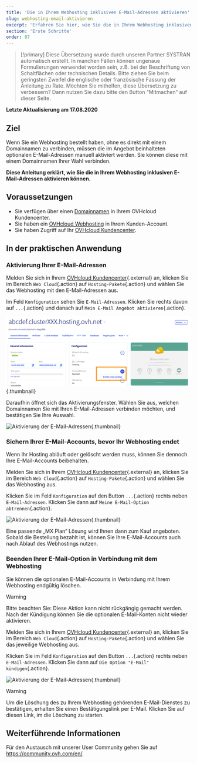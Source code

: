 ```yaml
---
title: 'Die in Ihrem Webhosting inklusiven E-Mail-Adressen aktivieren'
slug: webhosting-email-aktivieren
excerpt: 'Erfahren Sie hier, wie Sie die in Ihrem Webhosting inklusiven E-Mail-Adressen aktivieren können'
section: 'Erste Schritte'
order: 07
---
```


> [!primary]
> Diese Übersetzung wurde durch unseren Partner SYSTRAN automatisch erstellt. In manchen Fällen können ungenaue Formulierungen verwendet worden sein, z.B. bei der Beschriftung von Schaltflächen oder technischen Details. Bitte ziehen Sie beim geringsten Zweifel die englische oder französische Fassung der Anleitung zu Rate. Möchten Sie mithelfen, diese Übersetzung zu verbessern? Dann nutzen Sie dazu bitte den Button “Mitmachen“ auf dieser Seite.


**Letzte Aktualisierung am 17.08.2020**

## Ziel 

Wenn Sie ein Webhosting bestellt haben, ohne es direkt mit einem Domainnamen zu verbinden, müssen die im Angebot beinhalteten optionalen E-Mail-Adressen manuell aktiviert werden. Sie können diese mit einem Domainnamen Ihrer Wahl verbinden.

**Diese Anleitung erklärt, wie Sie die in Ihrem Webhosting inklusiven E-Mail-Adressen aktivieren können.**

## Voraussetzungen

- Sie verfügen über einen [Domainnamen](https://www.ovhcloud.com/de/domains/) in Ihrem OVHcloud Kundencenter.
- Sie haben ein [OVHcloud Webhosting](https://www.ovhcloud.com/de/web-hosting/) in Ihrem Kunden-Account.
- Sie haben Zugriff auf Ihr [OVHcloud Kundencenter](https://www.ovh.com/auth/?action=gotomanager&from=https://www.ovh.de/&ovhSubsidiary=de).

## In der praktischen Anwendung

### Aktivierung Ihrer E-Mail-Adressen

Melden Sie sich in Ihrem [OVHcloud Kundencenter](https://www.ovh.com/auth/?action=gotomanager&from=https://www.ovh.de/&ovhSubsidiary=de){.external} an, klicken Sie im Bereich `Web Cloud`{.action} auf `Hosting-Pakete`{.action} und wählen Sie das Webhosting mit den E-Mail-Adressen aus.

Im Feld `Konfiguration` sehen Sie `E-Mail-Adressen`. Klicken Sie rechts davon auf `...`{.action} und danach auf `Mein E-Mail Angebot aktivieren`{.action}.

![Aktivierung der E-Mail-Adressen](images/mail-hosting01.png){.thumbnail}

Daraufhin öffnet sich das Aktivierungsfenster. Wählen Sie aus, welchen Domainnamen Sie mit Ihren E-Mail-Adressen verbinden möchten, und bestätigen Sie Ihre Auswahl.

![Aktivierung der E-Mail-Adressen](images/mail-hosting02.png){.thumbnail}

### Sichern Ihrer E-Mail-Accounts, bevor Ihr Webhosting endet

Wenn Ihr Hosting abläuft oder gelöscht werden muss, können Sie dennoch Ihre E-Mail-Accounts beibehalten.

Melden Sie sich in Ihrem [OVHcloud Kundencenter](https://www.ovh.com/auth/?action=gotomanager&from=https://www.ovh.de/&ovhSubsidiary=de){.external} an, klicken Sie im Bereich `Web Cloud`{.action} auf `Hosting-Pakete`{.action} und wählen Sie das Webhosting aus.

Klicken Sie im Feld `Konfiguration` auf den Button `...`{.action} rechts neben `E-Mail-Adressen`. Klicken Sie dann auf `Meine E-Mail-Option abtrennen`{.action}.

![Aktivierung der E-Mail-Adressen](images/mail-hosting03.png){.thumbnail}

Eine passende „MX Plan“ Lösung wird Ihnen dann zum Kauf angeboten. Sobald die Bestellung bezahlt ist, können Sie Ihre E-Mail-Accounts auch nach Ablauf des Webhostings nutzen.
 
### Beenden Ihrer E-Mail-Option in Verbindung mit dem Webhosting

Sie können die optionalen E-Mail-Accounts in Verbindung mit Ihrem Webhosting endgültig löschen.

> [!warning]
>
> Bitte beachten Sie: Diese Aktion kann nicht rückgängig gemacht werden. Nach der Kündigung können Sie die optionalen E-Mail-Konten nicht wieder aktivieren.

Melden Sie sich in Ihrem [OVHcloud Kundencenter](https://www.ovh.com/auth/?action=gotomanager&from=https://www.ovh.de/&ovhSubsidiary=de){.external} an, klicken Sie im Bereich `Web Cloud`{.action} auf `Hosting-Pakete`{.action} und wählen Sie das jeweilige Webhosting aus.

Klicken Sie im Feld `Konfiguration` auf den Button `...`{.action} rechts neben `E-Mail-Adressen`. Klicken Sie dann auf `Die Option "E-Mail"  kündigen`{.action}.

![Aktivierung der E-Mail-Adressen](images/mail-hosting04.png){.thumbnail}

> [!warning]
>
> Um die Löschung des zu Ihrem Webhosting gehörenden E-Mail-Dienstes zu bestätigen, erhalten Sie einen Bestätigungslink per E-Mail. Klicken Sie auf diesen Link, im die Löschung zu starten.

## Weiterführende Informationen

Für den Austausch mit unserer User Community gehen Sie auf <https://community.ovh.com/en/>.
